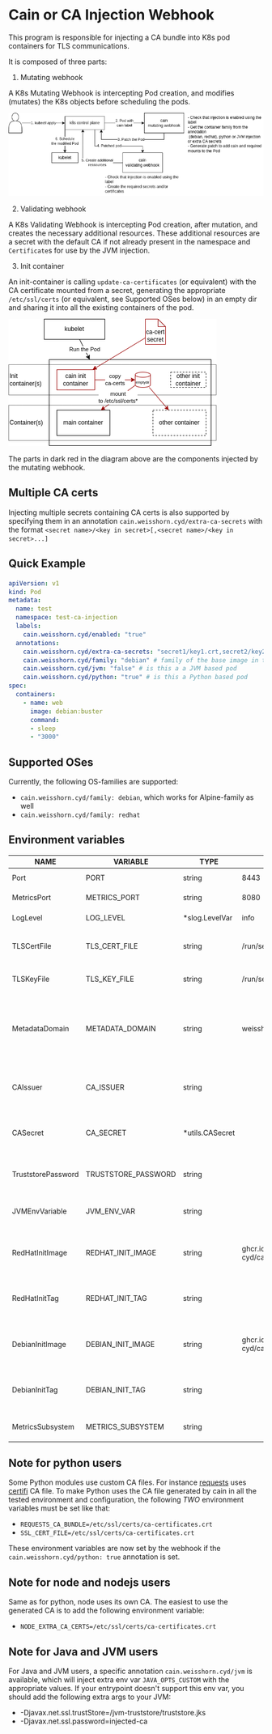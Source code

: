 # Cain or CA Injection Webhook

This program is responsible for injecting a CA bundle into K8s pod containers for TLS communications.

It is composed of three parts:

1. Mutating webhook

A K8s Mutating Webhook is intercepting Pod creation, and modifies (mutates) the K8s objects before scheduling the pods.

![Mutating webhook diagram](./docs/images/diagram-mutating-webhook.png)

2. Validating webhook

A K8s Validating Webhook is intercepting Pod creation, after mutation, and creates the necessary additional resources.
These additional resources are a secret with the default CA if not already present in the namespace and `Certificate`s for
use by the JVM injection.

3. Init container

An init-container is calling `update-ca-certificates` (or equivalent) with the CA certificate mounted from a secret, generating the appropriate `/etc/ssl/certs` (or equivalent, see Supported OSes below) in an empty dir and sharing it into all the existing containers of the pod.

![Init container diagram](./docs/images/diagram-init-container.png)

The parts in dark red in the diagram above are the components injected by the mutating webhook.

## Multiple CA certs

Injecting multiple secrets containing CA certs is also supported by specifying
them in an annotation `cain.weisshorn.cyd/extra-ca-secrets` with the format
`<secret name>/<key in secret>[,<secret name>/<key in secret>...]`

## Quick Example

```yaml
apiVersion: v1
kind: Pod
metadata:
  name: test
  namespace: test-ca-injection
  labels:
    cain.weisshorn.cyd/enabled: "true"
  annotations:
    cain.weisshorn.cyd/extra-ca-secrets: "secret1/key1.crt,secret2/key2.crt" # extra secrets to add to CA bundle
    cain.weisshorn.cyd/family: "debian" # family of the base image in the pod, specifies how to generate a new CA bundle
    cain.weisshorn.cyd/jvm: "false" # is this a a JVM based pod
    cain.weisshorn.cyd/python: "true" # is this a Python based pod
spec:
  containers:
    - name: web
      image: debian:buster
      command:
      - sleep
      - "3000"
```

## Supported OSes

Currently, the following OS-families are supported:

- `cain.weisshorn.cyd/family: debian`, which works for Alpine-family as well
- `cain.weisshorn.cyd/family: redhat`

## Environment variables

| NAME               | VARIABLE            | TYPE            | DEFAULT                                | DESCRIPTION                                                                                 |
|--------------------|---------------------|-----------------|----------------------------------------|---------------------------------------------------------------------------------------------|
| Port               | PORT                | string          | 8443                                   | The webhook HTTPS port                                                                      |
| MetricsPort        | METRICS_PORT        | string          | 8080                                   | The metrics HTTP port                                                                       |
| LogLevel           | LOG_LEVEL           | *slog.LevelVar  | info                                   | The level to log at                                                                         |
| TLSCertFile        | TLS_CERT_FILE       | string          | /run/secrets/tls/tls.crt               | Path to the file containing the TLS Certificate                                             |
| TLSKeyFile         | TLS_KEY_FILE        | string          | /run/secrets/tls/tls.key               | Path to the file containing the TLS Key                                                     |
| MetadataDomain     | METADATA_DOMAIN     | string          | weisshorn.cyd                          | The domain of the labels and annotations, this can allow multiple instances of the injector |
| CAIssuer           | CA_ISSUER           | string          |                                        | The CA issuer to use when creating Certificate resources                                    |
| CASecret           | CA_SECRET           | *utils.CASecret |                                        | The default CA secret to use, with the key of the CA, <secret name>/<CA key>[,<CA key>...]  |
| TruststorePassword | TRUSTSTORE_PASSWORD | string          |                                        | The password to use for the JVM truststore                                                  |
| JVMEnvVariable     | JVM_ENV_VAR         | string          |                                        | The ENV variable to use for JVM containers                                                  |
| RedHatInitImage    | REDHAT_INIT_IMAGE   | string          | ghcr.io/weisshorn-cyd/cain-redhat-init | The container image to use for the RedHat family init containers                            |
| RedHatInitTag      | REDHAT_INIT_TAG     | string          |                                        | The container image tag to use for the RedHat family init containers                        |
| DebianInitImage    | DEBIAN_INIT_IMAGE   | string          | ghcr.io/weisshorn-cyd/cain-debian-init | The container image to use for the Debian family init containers                            |
| DebianInitTag      | DEBIAN_INIT_TAG     | string          |                                        | The container image tag to use for the Debian family init containers                        |
| MetricsSubsystem   | METRICS_SUBSYSTEM   | string          |                                        | The subsystem for the metrics                                                               |


## Note for python users

Some Python modules use custom CA files. For instance [requests](https://pypi.org/project/requests/) uses [certifi](https://pypi.org/project/certifi/)
CA file. To make Python uses the CA file generated by cain in all the tested environment and configuration,
the following *TWO* environment variables must be set like that:

- `REQUESTS_CA_BUNDLE=/etc/ssl/certs/ca-certificates.crt`
- `SSL_CERT_FILE=/etc/ssl/certs/ca-certificates.crt`

These environment variables are now set by the webhook if the `cain.weisshorn.cyd/python: true` annotation is set.

## Note for node and nodejs users

Same as for python, node uses its own CA. The easiest to use the generated CA is to add the following environment variable:

- `NODE_EXTRA_CA_CERTS=/etc/ssl/certs/ca-certificates.crt`

## Note for Java and JVM users

For Java and JVM users, a specific annotation `cain.weisshorn.cyd/jvm` is available, which will inject extra env var `JAVA_OPTS_CUSTOM`
with the appropriate values. If your entrypoint doesn't support this env var, you should add the following extra args to your JVM:
- -Djavax.net.ssl.trustStore=/jvm-truststore/truststore.jks
- -Djavax.net.ssl.password=injected-ca

